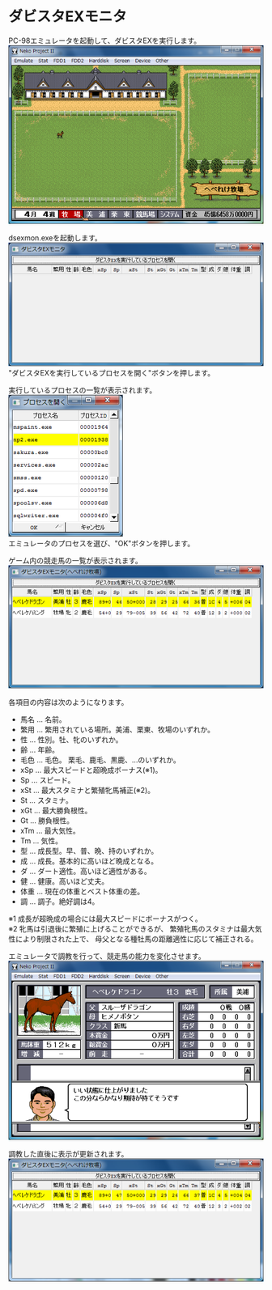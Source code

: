 # ダビスタEXモニタ
PC-98エミュレータを起動して、ダビスタEXを実行します。  
![](img/README_emulator_startup.png)  

dsexmon.exeを起動します。  
![](img/README_dsexmon_startup.png)  
"ダビスタEXを実行しているプロセスを開く"ボタンを押します。  

実行しているプロセスの一覧が表示されます。  
![](img/README_dsexmon_process.png)  
エミュレータのプロセスを選び、"OK"ボタンを押します。  

ゲーム内の競走馬の一覧が表示されます。  
![](img/README_dsexmon_loaded.png)  

各項目の内容は次のようになります。  
- 馬名 … 名前。  
- 繁用 … 繁用されている場所。美浦、栗東、牧場のいずれか。  
- 性 … 性別。牡、牝のいずれか。  
- 齢 … 年齢。  
- 毛色 … 毛色。 栗毛、鹿毛、黒鹿、…のいずれか。
- xSp … 最大スピードと超晩成ボーナス(※1)。  
- Sp … スピード。  
- xSt … 最大スタミナと繁殖牝馬補正(※2)。  
- St … スタミナ。  
- xGt … 最大勝負根性。  
- Gt … 勝負根性。  
- xTm … 最大気性。  
- Tm … 気性。  
- 型 … 成長型。早、普、晩、持のいずれか。  
- 成 … 成長。基本的に高いほど晩成となる。  
- ダ … ダート適性。高いほど適性がある。  
- 健 … 健康。高いほど丈夫。  
- 体重 … 現在の体重とベスト体重の差。  
- 調 … 調子。絶好調は4。  

※1 成長が超晩成の場合には最大スピードにボーナスがつく。  
※2 牝馬は引退後に繁殖に上げることができるが、
繁殖牝馬のスタミナは最大気性により制限された上で、
母父となる種牡馬の距離適性に応じて補正される。  

エミュレータで調教を行って、競走馬の能力を変化させます。  
![](img/README_emulator_trained.png)  

調教した直後に表示が更新されます。  
![](img/README_dsexmon_trained.png)  
